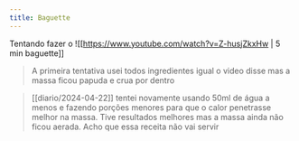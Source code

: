 ```yaml
---
title: Baguette
---
```



Tentando fazer o 
![[https://www.youtube.com/watch?v=Z-husjZkxHw | 5 min baguette]]

> A primeira tentativa usei todos ingredientes igual o video disse mas a massa ficou papuda e crua por dentro


> [[diario/2024-04-22]] tentei novamente usando 50ml de água a menos e fazendo porções menores para que o calor penetrasse melhor na massa. Tive resultados melhores mas a massa ainda não ficou aerada. Acho que essa receita não vai servir